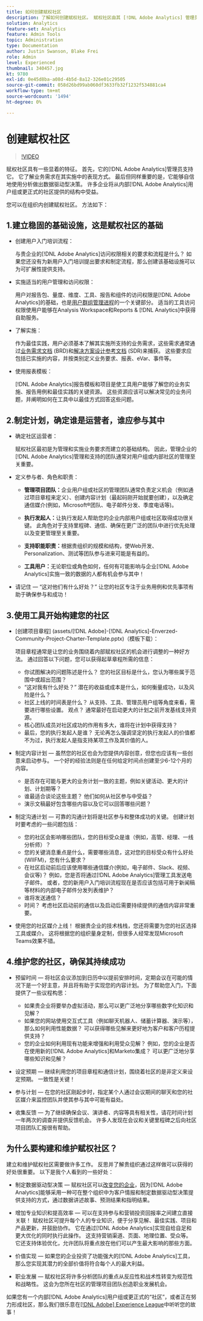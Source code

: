 ```yaml
---
title: 如何创建赋权社区
description: 了解如何创建赋权社区。 赋权社区由其 [!DNL Adobe Analytics] 管理员提供支持，熟知业务需求在其实施中的表现方式，并且能够自信地使用分析做出数据驱动型决策。
solution: Analytics
feature-set: Analytics
feature: Admin Tools
topic: Administration
type: Documentation
author: Justin Swanson, Blake Frei
role: Admin
level: Experienced
thumbnail: 340457.jpg
kt: 9780
exl-id: 0e45d8ba-a08d-4b5d-8a12-326e01c29505
source-git-commit: 058d26bd99ab060df3633fb32f1232f534881ca4
workflow-type: tm+mt
source-wordcount: '1494'
ht-degree: 0%

---
```


# 创建赋权社区

>[!VIDEO](https://video.tv.adobe.com/v/340457/?quality=12&learn=on)

赋权社区具有一些显着的特征。 首先，它的[!DNL Adobe Analytics]管理员支持它。 它了解业务需求在其实施中的表现方式。 最后但同样重要的是，它能够自信地使用分析做出数据驱动型决策。 许多企业将从内部[!DNL Adobe Analytics]用户组或更正式的社区提供的结构中受益。

您可以在组织内创建赋权社区。 方法如下：

## 1.建立稳固的基础设施，这是赋权社区的基础

* 创建用户入门培训流程：

  与贵企业的[!DNL Adobe Analytics]访问权限相关的要求和流程是什么？ 如果您还没有为新用户入门培训提出要求和制定流程，那么创建该基础设施可以为可扩展性提供支持。

* 实施适当的用户管理和访问权限：

  用户对报告包、量度、维度、工具、报告和组件的访问权限是[!DNL Adobe Analytics]的基础，也是[用户群组管理进程](https://experienceleague.adobe.com/docs/analytics/admin/admin-console/home.html?lang=zh-hans)的一个关键部分。 适当的工具访问权限使用户能够在Analysis Workspace和Reports &amp; [!DNL Analytics]中获得自助服务。

* 了解实施：

  作为最佳实践，用户必须基本了解其实施所支持的业务需求，这些需求通常通过[业务需求文档](https://experienceleague.adobe.com/docs/analytics-learn/tutorials/implementation/implementation-basics/creating-a-business-requirements-document.html?lang=zh-Hans) (BRD)和[解决方案设计参考文档](https://experienceleague.adobe.com/docs/analytics-learn/tutorials/implementation/implementation-basics/creating-and-maintaining-an-sdr.html?lang=zh-Hans) (SDR)来捕获。 这些要求应包括已实施的内容，并按类别定义业务要求、报表、eVar、事件等。

* 使用报表模板：

  [!DNL Adobe Analytics]报告模板和项目是使工具用户能够了解您的业务实施、报告用例和最佳实践的关键资源。 这些资源应该可以解决常见的业务问题，并阐明如何在工具中以最佳方式回答这些问题。

## 2.制定计划，确定谁是运营者，谁应参与其中

* 确定社区运营者：

  赋权社区最初是为管理和实施业务要求而建立的基础结构。 因此，管理企业的[!DNL Adobe Analytics]管理和支持的团队通常对用户组或内部社区的管理至关重要。

* 定义参与者、角色和职责：

   * **管理项目团队：**&#x200B;企业用户组或社区的管理团队通常负责定义机会（例如通过项目章程来定义）、创建内容计划（最起码刚开始就要创建），以及确定通信媒介(例如，Microsoft®团队、电子邮件分发、季度电话等)。

   * **执行发起人：**&#x200B;让执行发起人帮助您的企业内部用户组或社区取得成功很关键。 此角色对于支持里程碑、通信、确保在更广泛的团队中进行优先处理以及变更管理至关重要。

   * **支持职能职责：**&#x200B;根据贵组织的规模和结构，使Web开发、Personalization、测试等团队参与进来可能是有益的。

   * **工具用户：**&#x200B;无论职位或角色如何，任何有可能影响与企业[!DNL Adobe Analytics]实施一致的数据的人都有机会参与其中！

* 请记住 — “这对他们有什么好处？” 让您的社区专注于业务用例和优先事项有助于确保参与和成功！

## 3.使用工具开始构建您的社区

* [创建项目章程] (assets/[!DNL Adobe]-[!DNL Analytics]-Enverzed-Community-Project-Charter-Template.pptx)（模板下载）：

  项目章程通常是让您的业务围绕着内部赋权社区的机会进行调整的一种好方法。 通过回答以下问题，您可以获得起草章程所需的信息：

   * 你试图解决的问题陈述是什么？ 您的社区目标是什么，您认为哪些属于范围中或超出范围？
   * “这对我有什么好处？” 潜在的收益或成本是什么，如何衡量成功，以及风险是什么？
   * 社区上线的时间表是什么？ 从支持、工具、管理员用户组等角度来看，需要进行哪些设置。 观点？ 通常最好在启动更大的计划之前开发基线支持资源。
   * 核心团队成员对社区成功的作用有多大，谁将在计划中获得支持？
   * 最后，您的执行发起人是谁？ 无论再怎么强调坚定的执行发起人的价值都不为过，执行发起人是指支持某项工作及其价值的人。

* 制定内容计划 — 虽然您的社区也会为您提供内容创意，但您也应该有一些创意来启动参与。 一个好的经验法则是在任何给定时间点创建至少6-12个月的内容。

   * 是否存在可能与更大的业务计划一致的主题，例如关键活动、更大的计划、计划期等？
   * 谁最适合谈论这些主题？ 他们如何从社区参与中受益？
   * 演示文稿最好包含哪些内容以及它可以回答哪些问题？

* 制定沟通计划 — 可靠的沟通计划将是社区参与和整体成功的关键。 创建计划时要考虑的一些问题包括：

   * 您的社区会影响哪些团队，您的目标受众是谁（例如，高管、经理、一线分析师）？
   * 您的关键消息重点是什么，需要哪些消息，这对您的目标受众有什么好处(WIIFM)，您有什么要求？
   * 在社区启动前后应该使用哪些通信媒介(例如，电子邮件、Slack、视频、会议等)？ 例如，您是否将通过[!DNL Adobe Analytics]管理工具发送电子邮件。 或者，您的新用户入门培训流程现在是否应该包括可用于新闻稿等材料的内部电子邮件分发列表维护？
   * 谁将发送通信？
   * 时间？ 考虑社区启动前的通信以及启动后需要持续提供的通信内容非常重要。

* 使用您的社区媒介上线！ 根据贵企业的技术栈栈，您还将需要为您的社区选择工具或媒介。 这将根据您的组织量身定制，但很多人经常发现Microsoft Teams效果不错。

## 4.维护您的社区，确保其持续成功

* 预留时间 — 将社区会议添加到日历中以提前安排时间，定期会议在可能的情况下是一个好主意，并且将有助于实现您的内容计划。 为了帮助您入门，下面提供了一些议程构思：

   * 如果贵企业将要举办虚拟活动，那么可以更广泛地分享哪些数字化知识和见解？
   * 如果您的网站使用交互式工具（例如聊天机器人、储蓄计算器、演示等），那么如何利用性能数据？ 可以获得哪些见解来更好地为客户和客户历程提供支持？
   * 您的企业如何利用现有功能来增强和利用受众见解？ 例如，您的企业是否在使用新的[!DNL Adobe Analytics]和Marketo集成？ 可以更广泛地分享哪些知识和见解？

* 设定预期 — 继续利用您的项目章程和通信计划，围绕着社区的是非定义来设定预期。 一致性是关键！
* 参与计划 — 在您的社区刚起步时，指定某个人通过会议期间的聊天和您的社区媒介来监控团队并使其参与其中可能有益处。
* 收集反馈 — 为了继续确保会议、演讲者、内容等具有相关性，请花时间计划一年两次的调查并提供反馈机会。 许多人发现在会议和关键里程碑之后向社区项目团队汇报很有帮助。

## 为什么要构建和维护赋权社区？

建立和维护赋权社区需要做许多工作。 反思并了解贵组织通过这样做可以获得的好处很重要。 以下是我个人看到的一些好处：

* 制定数据驱动型决策 — 赋权社区可以[改变您的企业](https://experienceleague.adobe.com/docs/analytics-learn/tutorials/intro-to-analytics/what-can-aa-do-for-me/how-adobe-analysis-workspace-can-change-your-business.html?lang=zh-Hans)，因为[!DNL Adobe Analytics]能够采用一种可在整个组织中为客户情报和制定数据驱动型决策提供支持的方式，通过数据讲述故事、预测结果和指明结果。

* 增加专业知识和提高效率 — 可以在支持参与和营销投资回报率之间建立直接关联！ 赋权社区可提升每个人的专业知识，便于分享见解、最佳实践、项目和产品更新，并鼓励协作。 它在通过[!DNL Adobe Analytics]实现自给自足和更大优化的同时执行此操作。 这支持营销渠道、页面、地理位置、受众等。 它还支持体验优化，允许团队将重点放在他们可以产生最大影响的那些方面。

* 价值实现 — 如果您的企业投资了功能强大的[!DNL Adobe Analytics]工具，那么您实现其潜力的全部价值将符合每个人的最大利益。

* 职业发展 — 赋权社区将许多分析团队的重点从反应性和战术性转变为规范性和战略性。 这会为您所在社区的管理项目团队创造职业发展机会。

如果您有一个内部[!DNL Adobe Analytics]用户组或更正式的“社区”，或者正在努力形成社区，那么我们很乐意在[[!DNL Adobe] Experience League](https://experienceleaguecommunities.adobe.com/t5/adobe-analytics-discussions/bd-p/adobe-analytics-discussions)中听听您的故事！
